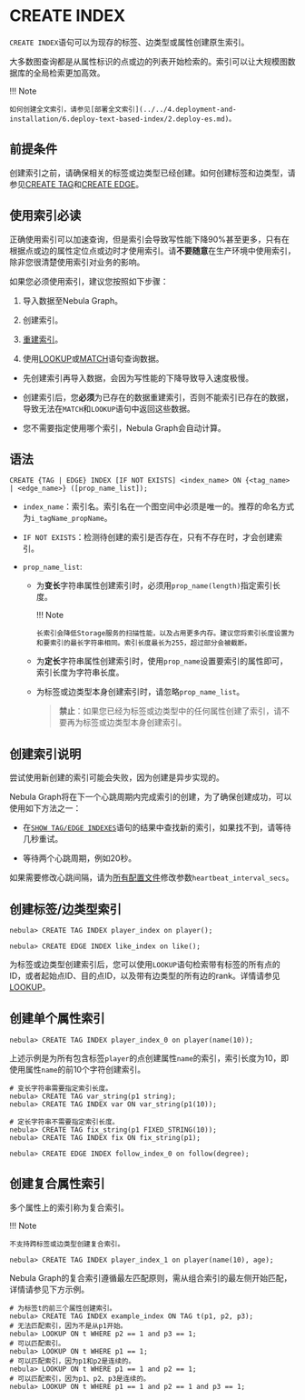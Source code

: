 # CREATE INDEX

`CREATE INDEX`语句可以为现存的标签、边类型或属性创建原生索引。

大多数图查询都是从属性标识的点或边的列表开始检索的。索引可以让大规模图数据库的全局检索更加高效。

!!! Note

    如何创建全文索引，请参见[部署全文索引](../../4.deployment-and-installation/6.deploy-text-based-index/2.deploy-es.md)。

## 前提条件

创建索引之前，请确保相关的标签或边类型已经创建。如何创建标签和边类型，请参见[CREATE TAG](../10.tag-statements/1.create-tag.md)和[CREATE EDGE](../11.edge-type-statements/1.create-edge.md)。

## 使用索引必读

正确使用索引可以加速查询，但是索引会导致写性能下降90%甚至更多，只有在根据点或边的属性定位点或边时才使用索引。请**不要随意**在生产环境中使用索引，除非您很清楚使用索引对业务的影响。

如果您必须使用索引，建议您按照如下步骤：

1. 导入数据至Nebula Graph。

2. 创建索引。

3. [重建索引](4.rebuild-native-index.md)。

4. 使用[LOOKUP](../7.general-query-statements/5.lookup.md)或[MATCH](../7.general-query-statements/2.match.md)语句查询数据。

- 先创建索引再导入数据，会因为写性能的下降导致导入速度极慢。

- 创建索引后，您**必须**为已存在的数据重建索引，否则不能索引已存在的数据，导致无法在`MATCH`和`LOOKUP`语句中返回这些数据。

- 您不需要指定使用哪个索引，Nebula Graph会自动计算。

## 语法

```ngql
CREATE {TAG | EDGE} INDEX [IF NOT EXISTS] <index_name> ON {<tag_name> | <edge_name>} ([prop_name_list]);
```

- `index_name`：索引名。索引名在一个图空间中必须是唯一的。推荐的命名方式为`i_tagName_propName`。

- `IF NOT EXISTS`：检测待创建的索引是否存在，只有不存在时，才会创建索引。

- `prop_name_list`:

  - 为**变长**字符串属性创建索引时，必须用`prop_name(length)`指定索引长度。

    !!! Note

        长索引会降低Storage服务的扫描性能，以及占用更多内存。建议您将索引长度设置为和要索引的最长字符串相同。索引长度最长为255，超过部分会被截断。

  - 为**定长**字符串属性创建索引时，使用`prop_name`设置要索引的属性即可，索引长度为字符串长度。
  
  - 为标签或边类型本身创建索引时，请忽略`prop_name_list`。
  
    >**禁止**：如果您已经为标签或边类型中的任何属性创建了索引，请不要再为标签或边类型本身创建索引。

## 创建索引说明

尝试使用新创建的索引可能会失败，因为创建是异步实现的。

Nebula Graph将在下一个心跳周期内完成索引的创建，为了确保创建成功，可以使用如下方法之一：

- 在[`SHOW TAG/EDGE INDEXES`](2.show-native-indexes.md)语句的结果中查找新的索引，如果找不到，请等待几秒重试。

- 等待两个心跳周期，例如20秒。

如果需要修改心跳间隔，请为[所有配置文件](../../5.configurations-and-logs/1.configurations/1.configurations.md)修改参数`heartbeat_interval_secs`。

## 创建标签/边类型索引

```ngql
nebula> CREATE TAG INDEX player_index on player();
```

```ngql
nebula> CREATE EDGE INDEX like_index on like();
```

为标签或边类型创建索引后，您可以使用`LOOKUP`语句检索带有标签的所有点的ID，或者起始点ID、目的点ID，以及带有边类型的所有边的rank。详情请参见[LOOKUP](../7.general-query-statements/5.lookup.md)。

## 创建单个属性索引

```ngql
nebula> CREATE TAG INDEX player_index_0 on player(name(10));
```

上述示例是为所有包含标签`player`的点创建属性`name`的索引，索引长度为10，即使用属性`name`的前10个字符创建索引。

```ngql
# 变长字符串需要指定索引长度。
nebula> CREATE TAG var_string(p1 string);
nebula> CREATE TAG INDEX var ON var_string(p1(10));

# 定长字符串不需要指定索引长度。
nebula> CREATE TAG fix_string(p1 FIXED_STRING(10));
nebula> CREATE TAG INDEX fix ON fix_string(p1);
```

```ngql
nebula> CREATE EDGE INDEX follow_index_0 on follow(degree);
```

## 创建复合属性索引

多个属性上的索引称为复合索引。

!!! Note

    不支持跨标签或边类型创建复合索引。

```ngql
nebula> CREATE TAG INDEX player_index_1 on player(name(10), age);
```

Nebula Graph的复合索引遵循最左匹配原则，需从组合索引的最左侧开始匹配，详情请参见下方示例。

```ngql
# 为标签t的前三个属性创建索引。
nebula> CREATE TAG INDEX example_index ON TAG t(p1, p2, p3);
# 无法匹配索引，因为不是从p1开始。
nebula> LOOKUP ON t WHERE p2 == 1 and p3 == 1; 
# 可以匹配索引。
nebula> LOOKUP ON t WHERE p1 == 1;  
# 可以匹配索引，因为p1和p2是连续的。
nebula> LOOKUP ON t WHERE p1 == 1 and p2 == 1;  
# 可以匹配索引，因为p1、p2、p3是连续的。
nebula> LOOKUP ON t WHERE p1 == 1 and p2 == 1 and p3 == 1; 
```
